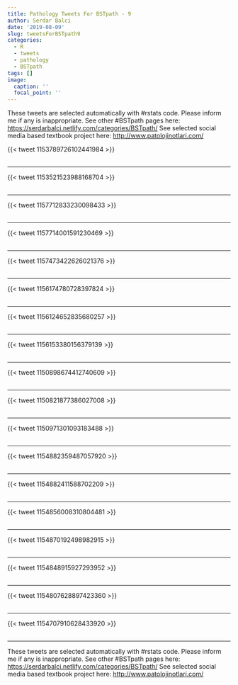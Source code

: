 ```yaml
---
title: Pathology Tweets For BSTpath - 9
author: Serdar Balci
date: '2019-08-09'
slug: tweetsForBSTpath9
categories:
  - R
  - tweets
  - pathology
  - BSTpath
tags: []
image:
  caption: ''
  focal_point: ''
---
```



These tweets are selected automatically with #rstats code. Please inform me if any is inappropriate.
See other #BSTpath pages here: https://serdarbalci.netlify.com/categories/BSTpath/ 
See selected social media based textbook project here: http://www.patolojinotlari.com/

{{< tweet 1153789726102441984 >}}
<br>
<br>
<hr>
{{< tweet 1153521523988168704 >}}
<br>
<br>
<hr>
{{< tweet 1157712833230098433 >}}
<br>
<br>
<hr>
{{< tweet 1157714001591230469 >}}
<br>
<br>
<hr>
{{< tweet 1157473422626021376 >}}
<br>
<br>
<hr>
{{< tweet 1156174780728397824 >}}
<br>
<br>
<hr>
{{< tweet 1156124652835680257 >}}
<br>
<br>
<hr>
{{< tweet 1156153380156379139 >}}
<br>
<br>
<hr>
{{< tweet 1150898674412740609 >}}
<br>
<br>
<hr>
{{< tweet 1150821877386027008 >}}
<br>
<br>
<hr>
{{< tweet 1150971301093183488 >}}
<br>
<br>
<hr>
{{< tweet 1154882359487057920 >}}
<br>
<br>
<hr>
{{< tweet 1154882411588702209 >}}
<br>
<br>
<hr>
{{< tweet 1154856008310804481 >}}
<br>
<br>
<hr>
{{< tweet 1154870192498982915 >}}
<br>
<br>
<hr>
{{< tweet 1154848915927293952 >}}
<br>
<br>
<hr>
{{< tweet 1154807628897423360 >}}
<br>
<br>
<hr>
{{< tweet 1154707910628433920 >}}
<br>
<br>
<hr>


These tweets are selected automatically with #rstats code. Please inform me if any is inappropriate.
See other #BSTpath pages here: https://serdarbalci.netlify.com/categories/BSTpath/ 
See selected social media based textbook project here: http://www.patolojinotlari.com/
